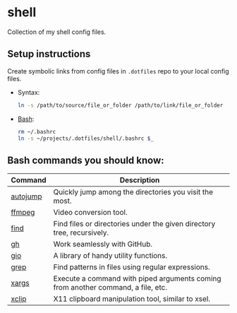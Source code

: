 # shell

Collection of my shell config files.

## Setup instructions

Create symbolic links from config files in `.dotfiles` repo to your local config files.

- Syntax:

  ```bash
  ln -s /path/to/source/file_or_folder /path/to/link/file_or_folder
  ```

- [Bash](./.bashrc):

  ```bash
  rm ~/.bashrc
  ln -s ~/projects/.dotfiles/shell/.bashrc $_
  ```

## Bash commands you should know:

| Command                                            | Description                                                                      |
| -------------------------------------------------- | -------------------------------------------------------------------------------- |
| [autojump](https://command-not-found.com/autojump) | Quickly jump among the directories you visit the most.                           |
| [ffmpeg](https://command-not-found.com/ffmpeg)     | Video conversion tool.                                                           |
| [find](https://command-not-found.com/find)         | Find files or directories under the given directory tree, recursively.           |
| [gh](https://command-not-found.com/gh)             | Work seamlessly with GitHub.                                                     |
| [gio](https://command-not-found.com/gio)           | A library of handy utility functions.                                            |
| [grep](https://command-not-found.com/grep)         | Find patterns in files using regular expressions.                                |
| [xargs](https://command-not-found.com/xargs)       | Execute a command with piped arguments coming from another command, a file, etc. |
| [xclip](https://command-not-found.com/xclip)       | X11 clipboard manipulation tool, similar to xsel.                                |
